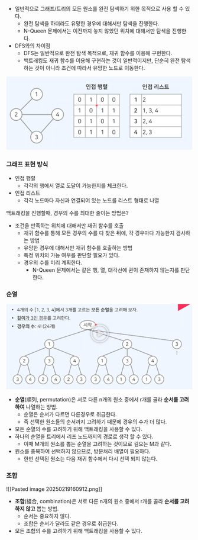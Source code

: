 - 일반적으로 그래프/트리의 모든 원소를 완전 탐색하기 위한 목적으로 사용 할 수 있다.
	- 완전 탐색을 하더라도 유망한 경우에 대해서만 탐색을 진행한다.
	- N-Queen 문제에서는 이전까지 놓지 않았던 위치에 대해서만 탐색을 진행한다.
- DFS와의 차이점
	- DFS는 일반적으로 완전 탐색 목적으로, 재귀 함수를 이용해 구현한다.
	- 백트래킹도 재귀 함수를 이용해 구현하는 것이 일반적이지만, 단순히 완전 탐색하는 것이 아니라 조건에 따라서 유망한 노드로 이동한다.

![Pasted image 20241226182335.png](../img/Pasted%20image%2020241226182335.png)
### 그래프 표현 방식

- 인접 행렬
	- 각각의 행에서 열로 도달이 가능한지를 체크한다.
- 인접 리스트
	- 각각 노드마다 자신과 연결되어 있는 노드를 리스트 형태로 나열

백트래킹을 진행할때, 경우의 수를 최대한 줄이는 방법은?
- 조건을 만족하는 위치에 대해서만 재귀 함수를 호출
	- 재귀 함수를 통해 모든 경우의 수를 다 찾은 뒤에, 각 경우마다 가능한지 검사하는 방법
	- 유망한 경우에 대해서만 재귀 함수를 호출하는 방법
	- 특정 위치의 가능 여부를 판단할 필요가 있다.
	- 경우의 수를 미리 계획한다.
		- N-Queen 문제에서는 같은 행, 열, 대각선에 퀸이 존재하지 않는지를 판단한다.

### 순열

![Pasted image 20250214162652.png](../img/Pasted%20image%2020250214162652.png)

- **순열**(順列, permutation)은 서로 다른 n개의 원소 중에서 r개를 골라 **순서를 고려하여** 나열하는 방법.
	- 순열은 순서가 다르면 다른경우로 취급한다.
	- 즉 선택한 원소들의 순서까지 고려하기 때문에 경우의 수가 더 많다.
- 모든 순열의 수를 고려하기 위해 백트래킹을 사용할 수 있다.
- 하나의 순열을 트리에서 리프 노드까지의 경로로 생각 할 수 있다.
	- 이때 M개의 원소를 뽑는 순열을 고려하는 것이므로 깊으는 M과 같다.
- 원소를 중복하여 선택하지 않으므로, 방문처리 배열이 필요하다.
	- 한번 선택된 원소는 다음 재귀 함수에서 다시 선택 되지 않는다.

### 조합

![[Pasted image 20250219160912.png]]

- **조합**(組合, combination)은 서로 다른 n개의 원소 중에서 r개를 골라 **순서를 고려하지 않고** 뽑는 방법.
	- 순서는 중요하지 않다.
	- 조합은 순서가 달라도 같은 경우로 취급한다.
- 모든 조합의 수를 고려하기 위해 백트래킹을 사용할 수 있다.
